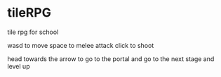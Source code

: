 # tileRPG
tile rpg for school


wasd to move
space to melee attack
click to shoot

head towards the arrow to go to the portal and go to the next stage and level up
